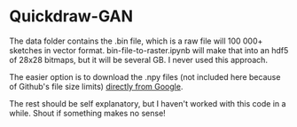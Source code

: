 # Quickdraw-GAN

The data folder contains the .bin file, which is a raw file will 100 000+ sketches in vector format. bin-file-to-raster.ipynb will make that into an hdf5 of 28x28 bitmaps, but it will be several GB. I never used this approach.

The easier option is to download the .npy files (not included here because of Github's file size limits) [directly from Google](https://console.cloud.google.com/storage/browser/quickdraw_dataset/full/numpy_bitmap/).

The rest should be self explanatory, but I haven't worked with this code in a while. Shout if something makes no sense!
